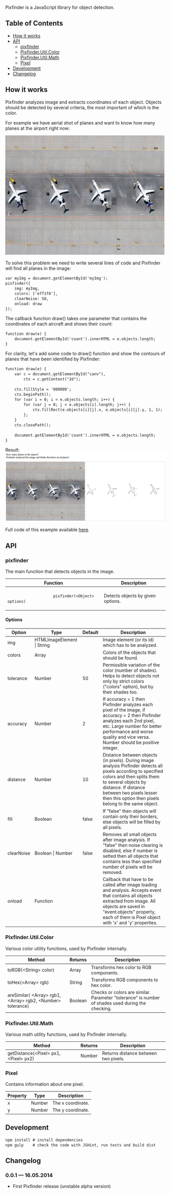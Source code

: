 Pixfinder is a JavaScript library for object detection.

## Table of Contents

- [How it works](#how-it-works)
- [API](#api)
    - [pixfinder](#pixfinder)
    - [Pixfinder.Util.Color](#pixfinderutilcolor)
    - [Pixfinder.Util.Math](#pixfinderutilmath)
    - [Pixel](#pixel)
- [Development](#development)
- [Changelog](#changelog)

## How it works

Pixfinder analyzes image and extracts coordinates of each object. Objects should be detected by several criteria, the most important of which is the color.

For example we have aerial shot of planes and want to know how many planes at the airport right now:

<img src="https://raw.githubusercontent.com/AndreyGeonya/pixfinder/master/examples/planes/img.jpg" />

To solve this problem we need to write several lines of code and Pixfinder will find all planes in the image:

    var myImg = document.getElementById('myImg');
    pixfinder({
        img: myImg,
        colors: ['eff1f0'],
        clearNoise: 50,
        onload: draw
    });

The callback function draw() takes one parameter that contains the coordinates of each aircraft and shows their count:

    function draw(e) {
        document.getElementById('count').innerHTML = e.objects.length;
    }

For clarity, let's add some code to draw() function and show the contours of planes that have been identified by Pixfinder:

    function draw(e) {
        var c = document.getElementById("canv"),
            ctx = c.getContext("2d");

        ctx.fillStyle = '000000';
        ctx.beginPath();
        for (var i = 0; i < e.objects.length; i++) {
            for (var j = 0; j < e.objects[i].length; j++) {
                ctx.fillRect(e.objects[i][j].x, e.objects[i][j].y, 1, 1);   
            };
        }
        ctx.closePath();

        document.getElementById('count').innerHTML = e.objects.length;
    }

Result:
<img src="https://raw.githubusercontent.com/AndreyGeonya/pixfinder/master/examples/planes/screenshot.png" />

Full code of this example available [here](https://github.com/AndreyGeonya/pixfinder/blob/master/examples/planes/index.html).

## API

### pixfinder

The main function that detects objects in the image.

<table>
    <thead>
        <tr>
            <th>Function</th>
            <th>Description</th>
        </tr>
    </thead>
    <tbody>
        <tr>
            <td>
                <code>
                    pixfinder(&lt;Object&gt; options)
                </code>
            </td>
            <td>
                Detects objects by given options.
            </td>
        </tr>
    </tbody>
</table>

#### Options

<table>
    <thead>
        <tr>
            <th>Option</th>
            <th>Type</th>
            <th>Default</th>
            <th>Description</th>
        </tr>
    </thead>
    <tbody>
        <tr>
            <td>img</td>
            <td>HTMLImageElement | String</td>
            <td></td>
            <td>Image element (or its id) which has to be analyzed.</td>
        </tr>
        <tr>
            <td>colors</td>
            <td>Array</td>
            <td></td>
            <td>Colors of the objects that should be found.</td>
        </tr>
        <tr>
            <td>tolerance</td>
            <td>Number</td>
            <td>50</td>
            <td>Permissible variation of the color (number of shades). Helps to detect objects not only by strict colors ("colors" option), but by their shades too.</td>
        </tr>
        <tr>
            <td>accuracy</td>
            <td>Number</td>
            <td>2</td>
            <td>If accuracy = 1 then Pixfinder analyzes each pixel of the image, if accuracy = 2 then Pixfinder analyzes each 2nd pixel, etc. Large number for better performance and worse quality and vice versa. Number should be positive integer.</td>
        </tr>
        <tr>
            <td>distance</td>
            <td>Number</td>
            <td>10</td>
            <td>Distance between objects (in pixels). During image analysis Pixfinder detects all pixels according to specified colors and then splits them to several objects by distance. If distance between two pixels lesser then this option then pixels belong to the same object.</td>
        </tr>
        <tr>
            <td>fill</td>
            <td>Boolean</td>
            <td>false</td>
            <td>If "false" then objects will contain only their borders, else objects will be filled by all pixels.</td>
        </tr>
        <tr>
            <td>clearNoise</td>
            <td>Boolean | Number</td>
            <td>false</td>
            <td>Removes all small objects after image analysis. If "false" then noise clearing is disabled, else if number is setted then all objects that contains less than specified number of pixels will be removed.</td>
        </tr>
        <tr>
            <td>onload</td>
            <td>Function</td>
            <td></td>
            <td>Callback that have to be called after image loading and analysis. Accepts event that contains all objects extracted from image. All objects are saved in "event.objects" property, each of them is Pixel object with 'x' and 'y' properties.</td>
        </tr>        
    </tbody>
</table>

### Pixfinder.Util.Color

Various color utility functions, used by Pixfinder internally.

<table>
    <thead>
        <tr>
            <th>Method</th>
            <th>Returns</th>
            <th>Description</th>
        </tr>
    </thead>
    <tbody>
        <tr>
            <td>toRGB(&lt;String&gt; color)</code></td>
            <td>Array</td>
            <td>Transforms hex color to RGB components.</td>
        </tr>
        <tr>
            <td>toHex(&lt;Array&gt; rgb)</code></td>
            <td>String</td>
            <td>Transforms RGB components to hex color.</td>
        </tr>
        <tr>
            <td>areSimilar( &lt;Array&gt; rgb1, &lt;Array&gt; rgb2, &lt;Number&gt; tolerance)</code></td>
            <td>Boolean</td>
            <td>Checks or colors are similar. Parameter "tolerance" is number of shades used during the checking.</td>
        </tr>
    </tbody>
</table>

### Pixfinder.Util.Math

Various math utility functions, used by Pixfinder internally.

<table>
    <thead>
        <tr>
            <th>Method</th>
            <th>Returns</th>
            <th>Description</th>
        </tr>
    </thead>
    <tbody>
        <tr>
            <td>getDistance(&lt;Pixel&gt; px1, &lt;Pixel&gt; px2)</code></td>
            <td>Number</td>
            <td>Returns distance between two pixels.</td>
        </tr>
    </tbody>
</table>

### Pixel

Contains information about one pixel.

<table>
    <thead>
        <tr>
            <th>Property</th>
            <th>Type</th>
            <th>Description</th>
        </tr>
    </thead>
    <tbody>
        <tr>
            <td>x</td>
            <td>Number</td>
            <td>The x coordinate.</td>
        </tr>
        <tr>
            <td>y</td>
            <td>Number</td>
            <td>The y coordinate.</td>
        </tr>
    </tbody>
</table>

## Development

    npm install # install dependencies
    npm gulp    # check the code with JSHint, run tests and build dist

## Changelog

### 0.0.1 &mdash; 16.05.2014

* First Pixfinder release (unstable alpha version)